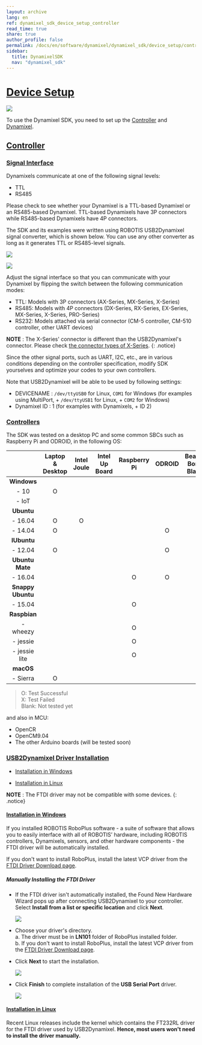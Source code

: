 ```yaml
---
layout: archive
lang: en
ref: dynamixel_sdk_device_setup_controller
read_time: true
share: true
author_profile: false
permalink: /docs/en/software/dynamixel/dynamixel_sdk/device_setup/controller/
sidebar:
  title: DynamixelSDK
  nav: "dynamixel_sdk"
---
```


<div style="counter-reset: h1 2"></div>

# [Device Setup](#device-setup)

![](/assets/images/sw/sdk/dynamixel_sdk/device_setup/connection.png)

To use the Dynamixel SDK, you need to set up the [Controller](#controller) and [Dynamixel](http://emanual.robotis.com/docs/en/software/dynamixel/dynamixel_sdk/device_setup/dynamixel/#device-setup).

## [Controller](#controller)

### [Signal Interface](#signal-interface)
Dynamixels communicate at one of the following signal levels: 
* TTL
* RS485

Please check to see whether your Dynamixel is a TTL-based Dynamixel or an RS485-based Dynamixel. TTL-based Dynamixels have 3P connectors while RS485-based Dynamixels have 4P connectors. 

The SDK and its examples were written using ROBOTIS USB2Dynamixel signal converter, which is shown below. You can use any other converter as long as it generates TTL or RS485-level signals. 

![](/assets/images/sw/sdk/dynamixel_sdk/device_setup/usb2dynamixel.jpg)

![](/assets/images/sw/sdk/dynamixel_sdk/device_setup/u2d_select.png)

Adjust the signal interface so that you can communicate with your Dynamixel by flipping the switch between the following communication modes: 

* TTL: Models with 3P connectors (AX-Series, MX-Series, X-Series)
* RS485: Models with 4P connectors (DX-Series, RX-Series, EX-Series, MX-Series, X-Series, PRO-Series)
* RS232: Models attached via serial connector (CM-5 controller, CM-510 controller, other UART devices)

**NOTE** : The X-Series' connector is different than the USB2Dynamixel's connector. Please check [the connector types of X-Series](http://emanual.robotis.com/docs/en/dxl/x/xm430-w210/#connector-information).
{: .notice}

Since the other signal ports, such as UART, I2C, etc., are in various conditions depending on the controller specification, modify SDK yourselves and optimize your codes to your own controllers.

Note that USB2Dynamixel will be able to be used by following settings:
 * DEVICENAME : `/dev/ttyUSB0` for Linux, `COM1` for Windows (for examples using MultiPort, + `/dev/ttyUSB1` for Linux, + `COM2` for Windows)
 * Dynamixel ID : 1 (for examples with Dynamixels, + ID 2)

### [Controllers](#controllers)
The SDK was tested on a desktop PC and some common SBCs such as Raspberry Pi and ODROID, in the following OS:

|                   | Laptop <br>& Desktop | Intel <br>Joule | Intel <br>Up Board | Raspberry Pi | ODROID | Beagle Bone<br>Black |
|:-----------------:|:--------------------:|:---------------:|:------------------:|:------------:|:------:|:--------------------:|
|    **Windows**    |                      |                 |                    |              |        |                      |
|       - 10        |          O           |                 |                    |              |        |                      |
|       - IoT       |                      |                 |                    |              |        |                      |
|    **Ubuntu**     |                      |                 |                    |              |        |                      |
|      - 16.04      |          O           |        O        |                    |              |        |                      |
|      - 14.04      |          O           |                 |                    |              |   O    |                      |
|    **lUbuntu**    |                      |                 |                    |              |        |                      |
|      - 12.04      |          O           |                 |                    |              |   O    |                      |
|  **Ubuntu Mate**  |                      |                 |                    |              |        |                      |
|      - 16.04      |                      |                 |                    |      O       |   O    |                      |
| **Snappy Ubuntu** |                      |                 |                    |              |        |                      |
|      - 15.04      |                      |                 |                    |      O       |        |                      |
|   **Raspbian**    |                      |                 |                    |              |        |                      |
|     - wheezy      |                      |                 |                    |      O       |        |                      |
|     - jessie      |                      |                 |                    |      O       |        |                      |
|   - jessie lite   |                      |                 |                    |      O       |        |                      |
|      **macOS**    |                      |                 |                    |              |        |                      |
|     - Sierra      |          O           |                 |                    |              |        |                      |

  > O: Test Successful  
  > X: Test Failed  
  > Blank: Not tested yet

and also in MCU:

* OpenCR
* OpenCM9.04
* The other Arduino boards (will be tested soon)

### [USB2Dynamixel Driver Installation](#usb2dynamixel-driver-installation)

* [Installation in Windows](#installation-in-windows)

* [Installation in Linux](#installation-in-linux)

**NOTE** : The FTDI driver may not be compatible with some devices.
{: .notice}

#### [Installation in Windows](#installation-in-windows)

If you installed ROBOTIS RoboPlus software - a suite of software that allows you to easily interface with all of ROBOTIS’ hardware, including ROBOTIS controllers, Dynamixels, sensors, and other hardware components - the FTDI driver will be automatically installed. 

If you don't want to install RoboPlus, install the latest VCP driver from the [FTDI Driver Download page](http://www.ftdichip.com/Drivers/VCP.htm).

##### Manually Installing the FTDI Driver
 
* If the FTDI driver isn't automatically installed, the Found New Hardware Wizard pops up after connecting USB2Dynamixel to your controller. Select **Install from a list or specific location** and click **Next**.

  ![](/assets/images/sw/sdk/dynamixel_sdk/device_setup/ftdi_driver_install/ln101_driverinstall_01.png)

* Choose your driver's directory.  
a. The driver must be in **LN101** folder of RoboPlus installed folder.  
b. If you don't want to install RoboPlus, install the latest VCP driver from the [FTDI Driver Download page](http://www.ftdichip.com/Drivers/VCP.htm).
 
* Click **Next** to start the installation. 

  ![](/assets/images/sw/sdk/dynamixel_sdk/device_setup/ftdi_driver_install/ln101_driverinstall_03.png)

* Click **Finish** to complete installation of the **USB Serial Port** driver. 

  ![](/assets/images/sw/sdk/dynamixel_sdk/device_setup/ftdi_driver_install/ln101_driverinstall_06.png)

#### [Installation in Linux](#installation-in-linux)

Recent Linux releases include the kernel which contains the FT232RL driver for the FTDI driver used by USB2Dynamixel. **Hence, most users won't need to install the driver manually.**
